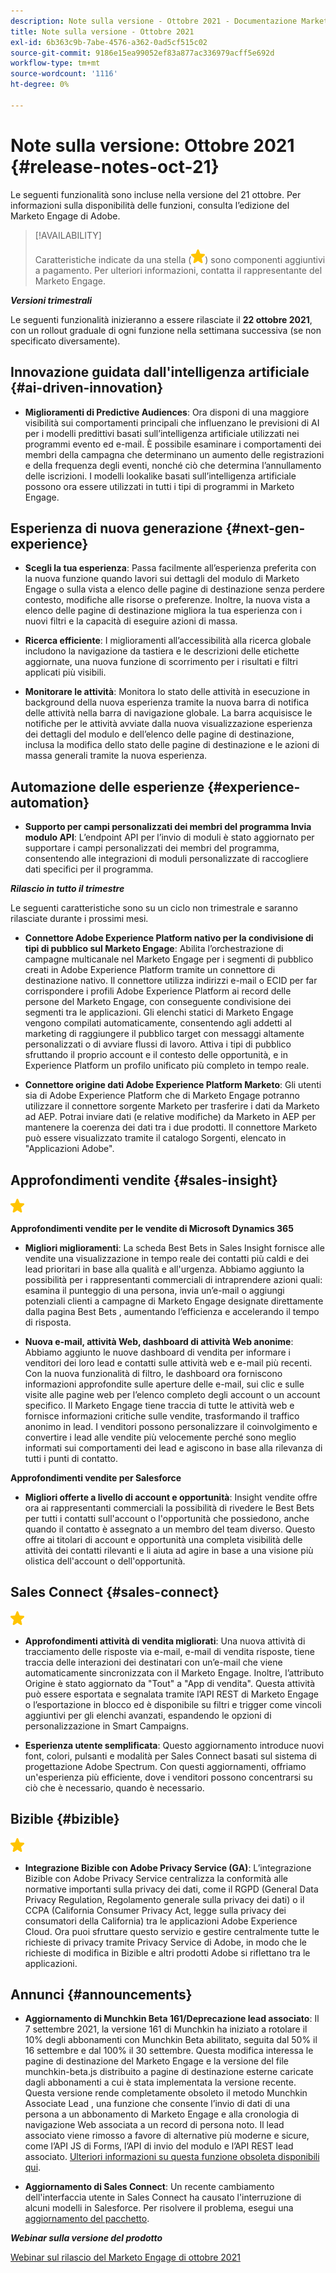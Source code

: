 ```yaml
---
description: Note sulla versione - Ottobre 2021 - Documentazione Marketo - Documentazione del prodotto
title: Note sulla versione - Ottobre 2021
exl-id: 6b363c9b-7abe-4576-a362-0ad5cf515c02
source-git-commit: 9186e15ea99052ef83a877ac336979acff5e692d
workflow-type: tm+mt
source-wordcount: '1116'
ht-degree: 0%

---
```


# Note sulla versione: Ottobre 2021 {#release-notes-oct-21}

Le seguenti funzionalità sono incluse nella versione del 21 ottobre. Per informazioni sulla disponibilità delle funzioni, consulta l’edizione del Marketo Engage di Adobe.

>[!AVAILABILITY]
>
>Caratteristiche indicate da una stella (![](assets/yellow-star.png)) sono componenti aggiuntivi a pagamento. Per ulteriori informazioni, contatta il rappresentante del Marketo Engage.

**_Versioni trimestrali_**

Le seguenti funzionalità inizieranno a essere rilasciate il **22 ottobre 2021**, con un rollout graduale di ogni funzione nella settimana successiva (se non specificato diversamente).

## Innovazione guidata dall&#39;intelligenza artificiale {#ai-driven-innovation}

* **Miglioramenti di Predictive Audiences**: Ora disponi di una maggiore visibilità sui comportamenti principali che influenzano le previsioni di AI per i modelli predittivi basati sull’intelligenza artificiale utilizzati nei programmi evento ed e-mail. È possibile esaminare i comportamenti dei membri della campagna che determinano un aumento delle registrazioni e della frequenza degli eventi, nonché ciò che determina l’annullamento delle iscrizioni. I modelli lookalike basati sull’intelligenza artificiale possono ora essere utilizzati in tutti i tipi di programmi in Marketo Engage.

## Esperienza di nuova generazione {#next-gen-experience}

* **Scegli la tua esperienza**: Passa facilmente all’esperienza preferita con la nuova funzione quando lavori sui dettagli del modulo di Marketo Engage o sulla vista a elenco delle pagine di destinazione senza perdere contesto, modifiche alle risorse o preferenze. Inoltre, la nuova vista a elenco delle pagine di destinazione migliora la tua esperienza con i nuovi filtri e la capacità di eseguire azioni di massa.

* **Ricerca efficiente**: I miglioramenti all’accessibilità alla ricerca globale includono la navigazione da tastiera e le descrizioni delle etichette aggiornate, una nuova funzione di scorrimento per i risultati e filtri applicati più visibili.

* **Monitorare le attività**: Monitora lo stato delle attività in esecuzione in background della nuova esperienza tramite la nuova barra di notifica delle attività nella barra di navigazione globale. La barra acquisisce le notifiche per le attività avviate dalla nuova visualizzazione esperienza dei dettagli del modulo e dell’elenco delle pagine di destinazione, inclusa la modifica dello stato delle pagine di destinazione e le azioni di massa generali tramite la nuova esperienza.

## Automazione delle esperienze {#experience-automation}

* **Supporto per campi personalizzati dei membri del programma Invia modulo API**: L’endpoint API per l’invio di moduli è stato aggiornato per supportare i campi personalizzati dei membri del programma, consentendo alle integrazioni di moduli personalizzate di raccogliere dati specifici per il programma.

**_Rilascio in tutto il trimestre_**

Le seguenti caratteristiche sono su un ciclo non trimestrale e saranno rilasciate durante i prossimi mesi.

* **Connettore Adobe Experience Platform nativo per la condivisione di tipi di pubblico sul Marketo Engage**: Abilita l’orchestrazione di campagne multicanale nel Marketo Engage per i segmenti di pubblico creati in Adobe Experience Platform tramite un connettore di destinazione nativo. Il connettore utilizza indirizzi e-mail o ECID per far corrispondere i profili Adobe Experience Platform ai record delle persone del Marketo Engage, con conseguente condivisione dei segmenti tra le applicazioni. Gli elenchi statici di Marketo Engage vengono compilati automaticamente, consentendo agli addetti al marketing di raggiungere il pubblico target con messaggi altamente personalizzati o di avviare flussi di lavoro. Attiva i tipi di pubblico sfruttando il proprio account e il contesto delle opportunità, e in Experience Platform un profilo unificato più completo in tempo reale.

* **Connettore origine dati Adobe Experience Platform Marketo**: Gli utenti sia di Adobe Experience Platform che di Marketo Engage potranno utilizzare il connettore sorgente Marketo per trasferire i dati da Marketo ad AEP. Potrai inviare dati (e relative modifiche) da Marketo in AEP per mantenere la coerenza dei dati tra i due prodotti. Il connettore Marketo può essere visualizzato tramite il catalogo Sorgenti, elencato in &quot;Applicazioni Adobe&quot;.

## Approfondimenti vendite {#sales-insight}

![(stella)](assets/yellow-star.png)

**Approfondimenti vendite per le vendite di Microsoft Dynamics 365**

* **Migliori miglioramenti**: La scheda Best Bets in Sales Insight fornisce alle vendite una visualizzazione in tempo reale dei contatti più caldi e dei lead prioritari in base alla qualità e all&#39;urgenza. Abbiamo aggiunto la possibilità per i rappresentanti commerciali di intraprendere azioni quali: esamina il punteggio di una persona, invia un’e-mail o aggiungi potenziali clienti a campagne di Marketo Engage designate direttamente dalla pagina Best Bets , aumentando l’efficienza e accelerando il tempo di risposta.

* **Nuova e-mail, attività Web, dashboard di attività Web anonime**: Abbiamo aggiunto le nuove dashboard di vendita per informare i venditori dei loro lead e contatti sulle attività web e e-mail più recenti. Con la nuova funzionalità di filtro, le dashboard ora forniscono informazioni approfondite sulle aperture delle e-mail, sui clic e sulle visite alle pagine web per l’elenco completo degli account o un account specifico. Il Marketo Engage tiene traccia di tutte le attività web e fornisce informazioni critiche sulle vendite, trasformando il traffico anonimo in lead. I venditori possono personalizzare il coinvolgimento e convertire i lead alle vendite più velocemente perché sono meglio informati sui comportamenti dei lead e agiscono in base alla rilevanza di tutti i punti di contatto.

**Approfondimenti vendite per Salesforce**

* **Migliori offerte a livello di account e opportunità**: Insight vendite offre ora ai rappresentanti commerciali la possibilità di rivedere le Best Bets per tutti i contatti sull&#39;account o l&#39;opportunità che possiedono, anche quando il contatto è assegnato a un membro del team diverso. Questo offre ai titolari di account e opportunità una completa visibilità delle attività dei contatti rilevanti e li aiuta ad agire in base a una visione più olistica dell&#39;account o dell&#39;opportunità.

## Sales Connect {#sales-connect}

![(stella)](assets/yellow-star.png)

* **Approfondimenti attività di vendita migliorati**: Una nuova attività di tracciamento delle risposte via e-mail, e-mail di vendita risposte, tiene traccia delle interazioni dei destinatari con un’e-mail che viene automaticamente sincronizzata con il Marketo Engage. Inoltre, l’attributo Origine è stato aggiornato da &quot;Tout&quot; a &quot;App di vendita&quot;. Questa attività può essere esportata e segnalata tramite l’API REST di Marketo Engage o l’esportazione in blocco ed è disponibile su filtri e trigger come vincoli aggiuntivi per gli elenchi avanzati, espandendo le opzioni di personalizzazione in Smart Campaigns.

* **Esperienza utente semplificata**: Questo aggiornamento introduce nuovi font, colori, pulsanti e modalità per Sales Connect basati sul sistema di progettazione Adobe Spectrum. Con questi aggiornamenti, offriamo un&#39;esperienza più efficiente, dove i venditori possono concentrarsi su ciò che è necessario, quando è necessario.

## Bizible {#bizible}

![](assets/yellow-star.png)

* **Integrazione Bizible con Adobe Privacy Service (GA)**: L’integrazione Bizible con Adobe Privacy Service centralizza la conformità alle normative importanti sulla privacy dei dati, come il RGPD (General Data Privacy Regulation, Regolamento generale sulla privacy dei dati) o il CCPA (California Consumer Privacy Act, legge sulla privacy dei consumatori della California) tra le applicazioni Adobe Experience Cloud. Ora puoi sfruttare questo servizio e gestire centralmente tutte le richieste di privacy tramite Privacy Service di Adobe, in modo che le richieste di modifica in Bizible e altri prodotti Adobe si riflettano tra le applicazioni.

## Annunci {#announcements}

* **Aggiornamento di Munchkin Beta 161/Deprecazione lead associato**: Il 7 settembre 2021, la versione 161 di Munchkin ha iniziato a rotolare il 10% degli abbonamenti con Munchkin Beta abilitato, seguita dal 50% il 16 settembre e dal 100% il 30 settembre. Questa modifica interessa le pagine di destinazione del Marketo Engage e la versione del file munchkin-beta.js distribuito a pagine di destinazione esterne caricate dagli abbonamenti a cui è stata implementata la versione recente. Questa versione rende completamente obsoleto il metodo Munchkin Associate Lead , una funzione che consente l’invio di dati di una persona a un abbonamento di Marketo Engage e alla cronologia di navigazione Web associata a un record di persona noto. Il lead associato viene rimosso a favore di alternative più moderne e sicure, come l’API JS di Forms, l’API di invio del modulo e l’API REST lead associato. [Ulteriori informazioni su questa funzione obsoleta disponibili qui](https://developers.marketo.com/blog/deprecation-of-munchkin-associate-lead-method/).

* **Aggiornamento di Sales Connect**: Un recente cambiamento dell&#39;interfaccia utente in Sales Connect ha causato l&#39;interruzione di alcuni modelli in Salesforce. Per risolvere il problema, esegui una [aggiornamento del pacchetto](/help/marketo/product-docs/marketo-sales-connect/crm/salesforce-customization/sales-connect-customizations-for-crm.md).

**_Webinar sulla versione del prodotto_**

[Webinar sul rilascio del Marketo Engage di ottobre 2021](https://engage.marketo.com/October_Release_Webinar_On-Demand.html)
